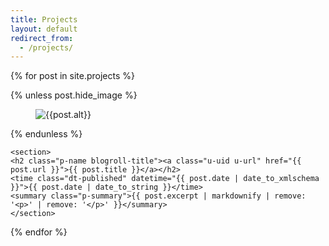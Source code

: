 ```yaml
---
title: Projects
layout: default
redirect_from:
  - /projects/
---
```

{% for post in site.projects %}
<article class="h-entry project">
    {% unless post.hide_image %}
    <figure class="blogroll">
    <img class="u-photo" src = "{{post.image}}" alt="{{post.alt}}">
    </figure>
    {% endunless %}

    <section>
    <h2 class="p-name blogroll-title"><a class="u-uid u-url" href="{{ post.url }}">{{ post.title }}</a></h2>
    <time class="dt-published" datetime="{{ post.date | date_to_xmlschema }}">{{ post.date | date_to_string }}</time>
    <summary class="p-summary">{{ post.excerpt | markdownify | remove: '<p>' | remove: '</p>' }}</summary>
    </section>
</article>
{% endfor %}
